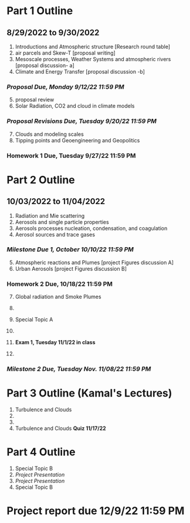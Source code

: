 # Part 1 Outline
## 8/29/2022 to 9/30/2022

1. Introductions and Atmospheric structure [Research round table]
2. air parcels and Skew-T [proposal writing]
3. Mesoscale processes, Weather Systems and atmospheric rivers [proposal discussion- a]
4. Climate and Energy Transfer [proposal discussion -b]
### *Proposal Due, Monday 9/12/22 11:59 PM*
5. proposal review
6. Solar Radiation, CO2 and cloud in climate models
### *Proposal Revisions Due, Tuesday 9/20/22 11:59 PM*
7. Clouds and modeling scales
8. Tipping points and Geoengineering and Geopolitics 
### Homework 1 Due, Tuesday 9/27/22 11:59 PM
# Part 2 Outline
## 10/03/2022 to 11/04/2022
1. Radiation and Mie scattering
2. Aerosols and single particle properties
3. Aerosols processes nucleation, condensation, and coagulation
4. Aerosol sources and trace gases
### *Milestone Due 1, October 10/10/22 11:59 PM*
5. Atmospheric reactions and Plumes [project Figures discussion A]
6. Urban Aerosols [project Figures discussion B]
### Homework 2 Due, 10/18/22 11:59 PM
7. Global radiation and Smoke Plumes
8. 
9. Special Topic A
10. 

9. **Exam 1, Tuesday 11/1/22 in class**
10. 

### *Milestone 2 Due, Tuesday Nov. 11/08/22 11:59 PM*

# Part 3 Outline (Kamal's Lectures)
1. Turbulence and Clouds 
2.
3.
4. Turbulence and Clouds **Quiz 11/17/22**

# Part 4 Outline

1. Special Topic B
2. *Project Presentation*
3. *Project Presentation*
4. Special Topic B

# Project report due 12/9/22 11:59 PM
